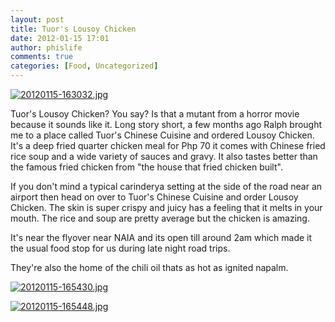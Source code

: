 ```yaml
---
layout: post
title: Tuor's Lousoy Chicken
date: 2012-01-15 17:01
author: phislife
comments: true
categories: [Food, Uncategorized]
---
```

<a href="http://philippineislandliving.com/wp-content/uploads/2012/01/20120115-163032.jpg"><img class="alignnone size-full" src="http://philippineislandliving.com/wp-content/uploads/2012/01/20120115-163032.jpg" alt="20120115-163032.jpg" /></a>

Tuor's Lousoy Chicken? You say? Is that a mutant from a horror movie because it sounds like it. Long story short, a few months ago Ralph brought me to a place called Tuor's Chinese Cuisine and ordered Lousoy Chicken. It's a deep fried quarter chicken meal for Php 70 it comes with Chinese fried rice soup and a wide variety of sauces and gravy. It also tastes better than the famous fried chicken from "the house that fried chicken built".

If you don't mind a typical carinderya setting at the side of the road near an airport then head on over to Tuor's Chinese Cuisine and order Lousoy Chicken. The skin is super crispy and juicy has a feeling that it melts in your mouth. The rice and soup are pretty average but the chicken is amazing.

It's near the flyover near NAIA and its open till around 2am which made it the usual food stop for us during late night road trips.

They're also the home of the chili oil thats as hot as ignited napalm.

<a href="http://philippineislandliving.com/wp-content/uploads/2012/01/20120115-165430.jpg"><img class="alignnone size-full" src="http://philippineislandliving.com/wp-content/uploads/2012/01/20120115-165430.jpg" alt="20120115-165430.jpg" /></a>

<a href="http://philippineislandliving.com/wp-content/uploads/2012/01/20120115-165448.jpg"><img class="alignnone size-full" src="http://philippineislandliving.com/wp-content/uploads/2012/01/20120115-165448.jpg" alt="20120115-165448.jpg" /></a>
